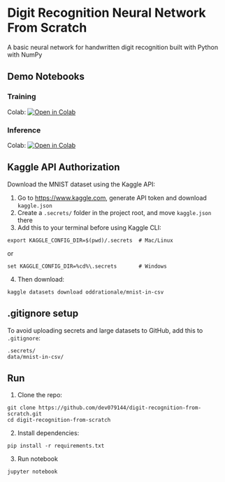 # Digit Recognition Neural Network From Scratch

A basic neural network for handwritten digit recognition built with Python with NumPy

## Demo Notebooks

### Training

Colab: [![Open in Colab](https://colab.research.google.com/assets/colab-badge.svg)](https://colab.research.google.com/github/dev079144/digit-recognition/blob/main/notebooks/training.ipynb)

### Inference
Colab: [![Open in Colab](https://colab.research.google.com/assets/colab-badge.svg)](https://colab.research.google.com/github/dev079144/digit-recognition/blob/main/notebooks/inference.ipynb?utm_source=github&utm_medium=badge&utm_campaign=readonly)

## Kaggle API Authorization

Download the MNIST dataset using the Kaggle API:

1. Go to https://www.kaggle.com, generate API token and download `kaggle.json`
2. Create a `.secrets/` folder in the project root, and move `kaggle.json` there
3. Add this to your terminal before using Kaggle CLI:
```
export KAGGLE_CONFIG_DIR=$(pwd)/.secrets  # Mac/Linux
```
or
```
set KAGGLE_CONFIG_DIR=%cd%\.secrets       # Windows
```

4. Then download:
```
kaggle datasets download oddrationale/mnist-in-csv
```

## .gitignore setup

To avoid uploading secrets and large datasets to GitHub, add this to `.gitignore`:
```
.secrets/
data/mnist-in-csv/
```

## Run

1. Clone the repo:
```
git clone https://github.com/dev079144/digit-recognition-from-scratch.git
cd digit-recognition-from-scratch
```

2. Install dependencies:
```
pip install -r requirements.txt
```

3. Run notebook
```
jupyter notebook
```